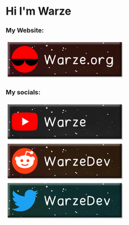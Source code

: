 <h1>Hi I'm Warze</h1>
<h3 align="left">My Website:</h3>
<a href="https://warze.org"><img src="warzeorg.png"></a>
<h3 align="left">My socials:</h3>
<a href="https://youtube.com/warze"><img src="warzeyt.png"></a>
<a href="https://reddit.com/u/WarzeDev"><img src="warzereddit.png"></a>
<a href="https://twitter.com/WarzeDev"><img src="warzedev.png"></a>
<p>
